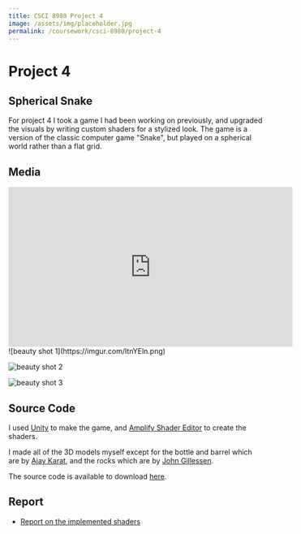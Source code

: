 ```yaml
---
title: CSCI 8980 Project 4
image: /assets/img/placeholder.jpg
permalink: /coursework/csci-8980/project-4
---
```


# Project 4

## Spherical Snake

For project 4 I took a game I had been working on previously, and upgraded the visuals by writing custom shaders for a stylized look. The game is a version of the classic computer game "Snake", but played on a spherical world rather than a flat grid.

## Media

<iframe width="560" height="315" src="https://www.youtube.com/embed/qCyZzmVQuRI" frameborder="0" allow="accelerometer; autoplay; encrypted-media; gyroscope; picture-in-picture" allowfullscreen></iframe>
![beauty shot 1](https://imgur.com/ItnYEln.png)

![beauty shot 2](https://imgur.com/Afp9BcL.png)

![beauty shot 3](https://imgur.com/RQHX60J.png)

## Source Code

I used  [Unity](https://unity.com/) to make the game, and [Amplify Shader Editor](http://amplify.pt/unity/amplify-shader-editor/) to create the shaders.

I made all of the 3D models myself except for the bottle and barrel which are by [Ajay Karat](http://www.procjam.com/art/devil.html), and the rocks which are by [John Gillessen](https://sketchfab.com/3d-models/peacefull-place-f755bba1783e4109b8037f4b56b56fb6).

The source code is available to download [here](https://drive.google.com/drive/folders/15e5d5eMOY7Mnlr6pb9vtDpczVOlYjQ4Q?usp=sharing).

## Report

- [Report on the implemented shaders](/coursework/csci-8980/project-4/report)